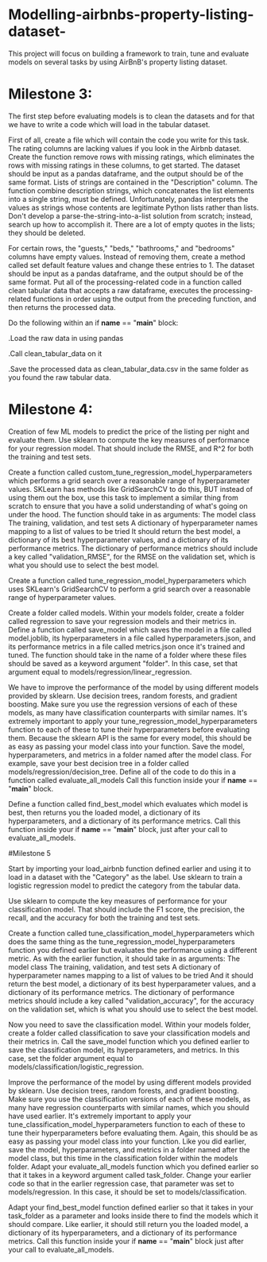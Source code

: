 # Modelling-airbnbs-property-listing-dataset-
This project will focus on building a framework to train, tune and evaluate models on several tasks by using AirBnB's property listing dataset.

# Milestone 3:

The first step before evaluating models is to clean the datasets and for that we have to write a code which will load in the tabular dataset.

First of all, create a file which will contain the code you write for this task. The rating columns are lacking values if you look in the Airbnb dataset. Create the function remove rows with missing ratings, which eliminates the rows with missing ratings in these columns, to get started. The dataset should be input as a pandas dataframe, and the output should be of the same format. 
Lists of strings are contained in the "Description" column. The function combine description strings, which concatenates the list elements into a single string, must be defined. Unfortunately, pandas interprets the values as strings whose contents are legitimate Python lists rather than lists. Don't develop a parse-the-string-into-a-list solution from scratch; instead, search up how to accomplish it. There are a lot of empty quotes in the lists; they should be deleted.

For certain rows, the "guests," "beds," "bathrooms," and "bedrooms" columns have empty values. Instead of removing them, create a method called set default feature values and change these entries to 1. The dataset should be input as a pandas dataframe, and the output should be of the same format. 
Put all of the processing-related code in a function called clean tabular data that accepts a raw dataframe, executes the processing-related functions in order using the output from the preceding function, and then returns the processed data. 

Do the following within an if __name__ == "__main__" block:

.Load the raw data in using pandas

.Call clean_tabular_data on it

.Save the processed data as clean_tabular_data.csv in the same folder as you found the raw tabular data.

# Milestone 4:

Creation of few ML models to predict the price of the listing per night and evaluate them.
Use sklearn to compute the key measures of performance for your regression model. That should include the RMSE, and R^2 for both the training and test sets.

Create a function called custom_tune_regression_model_hyperparameters which performs a grid search over a reasonable range of hyperparameter values.
SKLearn has methods like GridSearchCV to do this, BUT instead of using them out the box, use this task to implement a similar thing from scratch to ensure that you have a solid understanding of what's going on under the hood.
The function should take in as arguments:
The model class
The training, validation, and test sets
A dictionary of hyperparameter names mapping to a list of values to be tried
It should return the best model, a dictionary of its best hyperparameter values, and a dictionary of its performance metrics.
The dictionary of performance metrics should include a key called "validation_RMSE", for the RMSE on the validation set, which is what you should use to select the best model.

Create a function called tune_regression_model_hyperparameters which uses SKLearn's GridSearchCV to perform a grid search over a reasonable range of hyperparameter values.

Create a folder called models.
Within your models folder, create a folder called regression to save your regression models and their metrics in.
Define a function called save_model which saves the model in a file called model.joblib, its hyperparameters in a file called hyperparameters.json, and its performance metrics in a file called metrics.json once it's trained and tuned.
The function should take in the name of a folder where these files should be saved as a keyword argument "folder". In this case, set that argument equal to models/regression/linear_regression.

We have to improve the performance of the model by using different models provided by sklearn.
Use decision trees, random forests, and gradient boosting. Make sure you use the regression versions of each of these models, as many have classification counterparts with similar names.
It's extremely important to apply your tune_regression_model_hyperparameters function to each of these to tune their hyperparameters before evaluating them. Because the sklearn API is the same for every model, this should be as easy as passing your model class into your function.
Save the model, hyperparameters, and metrics in a folder named after the model class. For example, save your best decision tree in a folder called models/regression/decision_tree.
Define all of the code to do this in a function called evaluate_all_models
Call this function inside your if __name__ == "__main__" block.

Define a function called find_best_model which evaluates which model is best, then returns you the loaded model, a dictionary of its hyperparameters, and a dictionary of its performance metrics.
Call this function inside your if __name__ == "__main__" block, just after your call to evaluate_all_models.

#Milestone 5

Start by importing your load_airbnb function defined earlier and using it to load in a dataset with the "Category" as the label.
Use sklearn to train a logistic regression model to predict the category from the tabular data.

Use sklearn to compute the key measures of performance for your classification model. That should include the F1 score, the precision, the recall, and the accuracy for both the training and test sets.

Create a function called tune_classification_model_hyperparameters which does the same thing as the tune_regression_model_hyperparameters function you defined earlier but evaluates the performance using a different metric.
As with the earlier function, it should take in as arguments:
The model class
The training, validation, and test sets
A dictionary of hyperparameter names mapping to a list of values to be tried
And it should return the best model, a dictionary of its best hyperparameter values, and a dictionary of its performance metrics.
The dictionary of performance metrics should include a key called "validation_accuracy", for the accuracy on the validation set, which is what you should use to select the best model.

Now you need to save the classification model.
Within your models folder, create a folder called classification to save your classification models and their metrics in.
Call the save_model function which you defined earlier to save the classification model, its hyperparameters, and metrics.
In this case, set the folder argument equal to models/classification/logistic_regression.

Improve the performance of the model by using different models provided by sklearn.
Use decision trees, random forests, and gradient boosting. Make sure you use the classification versions of each of these models, as many have regression counterparts with similar names, which you should have used earlier.
It's extremely important to apply your tune_classification_model_hyperparameters function to each of these to tune their hyperparameters before evaluating them. Again, this should be as easy as passing your model class into your function.
Like you did earlier, save the model, hyperparameters, and metrics in a folder named after the model class, but this time in the classification folder within the models folder.
Adapt your evaluate_all_models function which you defined earlier so that it takes in a keyword argument called task_folder. Change your earlier code so that in the earlier regression case, that parameter was set to models/regression. In this case, it should be set to models/classification.

Adapt your find_best_model function defined earlier so that it takes in your task_folder as a parameter and looks inside there to find the models which it should compare.
Like earlier, it should still return you the loaded model, a dictionary of its hyperparameters, and a dictionary of its performance metrics.
Call this function inside your if __name__ == "__main__" block just after your call to evaluate_all_models.

